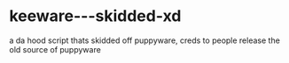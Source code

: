 # keeware---skidded-xd
a da hood script thats skidded off puppyware, creds to people release the old source of puppyware
